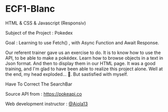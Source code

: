 # ECF1-Blanc

HTML & CSS & Javascript (Responsiv)

Subject of the Project : Pokedex

Goal : Learning to use Fetch() , with Async Function and Await Response.


Our referent trainer gave us an exercise to do. It is to know how to use the API, to be able to make a pokédex. Learn how to browse objects in a text in Json format. And then to display them in our HTML page. It was a good training, and I'm glad to have been able to realize this project alone. Well at the end, my head exploded... 🤕. But sastisfied with myself.

Have To Correct The SearchBar

Source API from : https://pokeapi.co 

Web development instructor : [@Aiola13](https://github.com/Aiola13)
